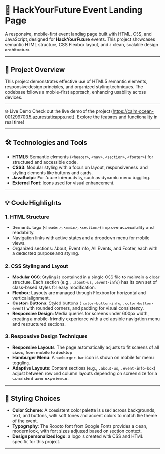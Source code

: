 # 🎨 HackYourFuture Event Landing Page

A responsive, mobile-first event landing page built with HTML, CSS, and JavaScript, designed for **HackYourFuture** events. This project showcases semantic HTML structure, CSS Flexbox layout, and a clean, scalable design architecture.

---

## 📂 Project Overview

This project demonstrates effective use of HTML5 semantic elements, responsive design principles, and organized styling techniques. The codebase follows a mobile-first approach, enhancing usability across devices.

---

🌐 Live Demo
Check out the live demo of the project (https://calm-ocean-001299703.5.azurestaticapps.net). Explore the features and functionality in real time!

---

## 🛠️ Technologies and Tools

- **HTML5**: Semantic elements (`<header>`, `<nav>`, `<section>`, `<footer>`) for structured and accessible code.
- **CSS3**: Modular styling with a focus on layout, responsiveness, and styling elements like buttons and cards.
- **JavaScript**: For future interactivity, such as dynamic menu toggling.
- **External Font**: Icons used for visual enhancement.

---

## 💡 Code Highlights

### 1. **HTML Structure**
   - Semantic tags (`<header>`, `<main>`, `<section>`) improve accessibility and readability.
   - Navigation links with active states and a dropdown menu for mobile views.
   - Organized sections: About, Event Info, All Events, and Footer, each with a dedicated purpose and styling.

### 2. **CSS Styling and Layout**

   - **Modular CSS**: Styling is contained in a single CSS file to maintain a clear structure. Each section (e.g., `.about-us`, `.event-info`) has its own set of class-based styles for easy modification.
   - **Flexbox**: Layouts are managed through Flexbox for horizontal and vertical alignment. 
   - **Custom Buttons**: Styled buttons (`.color-button-info`, `.color-button-event`) with rounded corners, and padding for visual consistency.
   - **Responsive Design**: Media queries for screens under 600px width, creating a mobile-friendly experience with a collapsible navigation menu and restructured sections.

### 3. **Responsive Design Techniques**
   - **Responsive Layouts**: The page automatically adjusts to fit screens of all sizes, from mobile to desktop
   - **Hamburger Menu**: A `hamburger-bar` icon is shown on mobile for menu toggling.
   - **Adaptive Layouts**: Content sections (e.g., `.about-us`, `.event-info-box`) adjust between row and column layouts depending on screen size for a consistent user experience.

---

## 🎨 Styling Choices

- **Color Scheme**: A consistent color palette is used across backgrounds, text, and buttons, with soft tones and accent colors to match the theme of the event.
- **Typography**: The Roboto font from Google Fonts provides a clean, modern look, with font sizes adjusted based on section context.
- **Design personalized logo**: a logo is created with CSS and HTML specific for this project.

---


